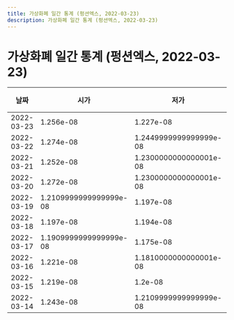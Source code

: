 ```yaml
---
title: 가상화폐 일간 통계 (펑션엑스, 2022-03-23)
description: 가상화폐 일간 통계 (펑션엑스, 2022-03-23)
---
```


가상화폐 일간 통계 (펑션엑스, 2022-03-23)
===

|날짜|시가|저가|고가|종가|비고|
|--|--|--|--|--|--|
|2022-03-23|1.256e-08|1.227e-08|1.356e-08|1.308e-08|    |
|2022-03-22|1.274e-08|1.2449999999999999e-08|1.326e-08|1.256e-08|    |
|2022-03-21|1.252e-08|1.2300000000000001e-08|1.513e-08|1.2799999999999999e-08|    |
|2022-03-20|1.272e-08|1.2300000000000001e-08|1.276e-08|1.236e-08|    |
|2022-03-19|1.2109999999999999e-08|1.197e-08|1.2850000000000001e-08|1.272e-08|    |
|2022-03-18|1.197e-08|1.194e-08|1.375e-08|1.2119999999999999e-08|    |
|2022-03-17|1.1909999999999999e-08|1.175e-08|1.242e-08|1.197e-08|    |
|2022-03-16|1.221e-08|1.1810000000000001e-08|1.2459999999999999e-08|1.189e-08|    |
|2022-03-15|1.219e-08|1.2e-08|1.328e-08|1.2239999999999999e-08|    |
|2022-03-14|1.243e-08|1.2109999999999999e-08|1.274e-08|1.219e-08|    |
